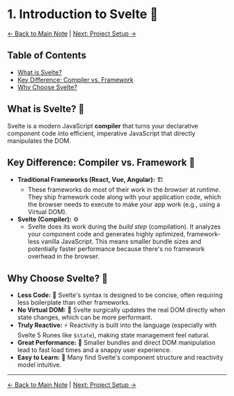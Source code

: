 # 1. Introduction to Svelte 🌟

[<- Back to Main Note](./README.md) | [Next: Project Setup ->](./02-project-setup-vite.md)

## Table of Contents

- [What is Svelte?](#what-is-svelte)
- [Key Difference: Compiler vs. Framework](#key-difference-compiler-vs-framework)
- [Why Choose Svelte?](#why-choose-svelte)

## What is Svelte? 🤔

Svelte is a modern JavaScript **compiler** that turns your declarative component code into efficient, imperative JavaScript that directly manipulates the DOM.

## Key Difference: Compiler vs. Framework 🔄

- **Traditional Frameworks (React, Vue, Angular):** 🏗️
  - These frameworks do most of their work in the _browser_ at _runtime_. They ship framework code along with your application code, which the browser needs to execute to make your app work (e.g., using a Virtual DOM).
- **Svelte (Compiler):** ⚙️
  - Svelte does its work during the _build step_ (compilation). It analyzes your component code and generates highly optimized, framework-less vanilla JavaScript. This means smaller bundle sizes and potentially faster performance because there's no framework overhead in the browser.

## Why Choose Svelte? 💪

- **Less Code:** 📝 Svelte's syntax is designed to be concise, often requiring less boilerplate than other frameworks.
- **No Virtual DOM:** 🎯 Svelte surgically updates the real DOM directly when state changes, which can be more performant.
- **Truly Reactive:** ⚡ Reactivity is built into the language (especially with Svelte 5 Runes like `$state`), making state management feel natural.
- **Great Performance:** 🚀 Smaller bundles and direct DOM manipulation lead to fast load times and a snappy user experience.
- **Easy to Learn:** 🧠 Many find Svelte's component structure and reactivity model intuitive.

---

[<- Back to Main Note](./README.md) | [Next: Project Setup ->](./02-project-setup-vite.md)

